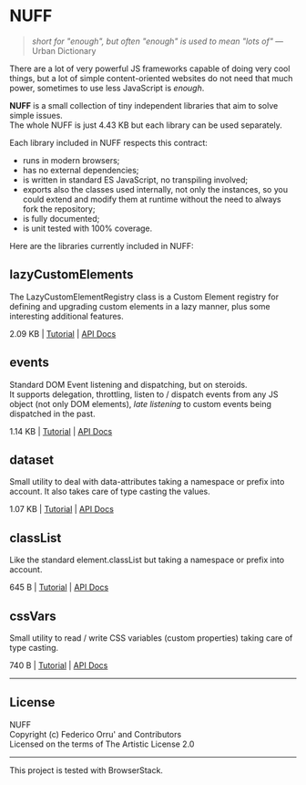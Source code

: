 # NUFF
> *short for "enough", but often "enough" is used to mean "lots of"* — Urban Dictionary

There are a lot of very powerful JS frameworks capable of doing very cool things, but a lot of
simple content-oriented websites do not need that much power, sometimes to use less JavaScript is
*enough*.

**NUFF** is a small collection of tiny independent libraries that aim to solve simple issues.    
The whole NUFF is just 4.43 KB but each library can be used separately.

Each library included in NUFF respects this contract:
- runs in modern browsers;
- has no external dependencies;
- is written in standard ES JavaScript, no transpiling involved;
- exports also the classes used internally, not only the instances, so you could extend and
  modify them at runtime without the need to always fork the repository;
- is fully documented;
- is unit tested with 100% coverage.

Here are the libraries currently included in NUFF:

## lazyCustomElements

The LazyCustomElementRegistry class is a Custom Element registry for defining and upgrading custom
elements in a lazy manner, plus some interesting additional features.

2.09 KB | [Tutorial](docs/lazy-custom-elements-tutorial.md) | [API Docs](docs/lazy-custom-elements.md)

## events

Standard DOM Event listening and dispatching, but on steroids.  
It supports delegation, throttling, listen to / dispatch events from any JS object (not only DOM
elements), *late listening* to custom events being dispatched in the past.

1.14 KB | [Tutorial](docs/events-tutorial.md) | [API Docs](docs/events.md)

## dataset

Small utility to deal with data-attributes taking a namespace or prefix into account.
It also takes care of type casting the values.

1.07 KB | [Tutorial](docs/dataset-tutorial.md) | [API Docs](docs/dataset.md)

## classList

Like the standard element.classList but taking a namespace or prefix into account.

645 B | [Tutorial](docs/classlist-tutorial.md) | [API Docs](docs/classlist.md)

## cssVars

Small utility to read / write CSS variables (custom properties) taking care of type casting.

740 B | [Tutorial](docs/css-vars-tutorial.md) | [API Docs](docs/css-vars.md)

----

## License

NUFF  
Copyright (c) Federico Orru' and Contributors  
Licensed on the terms of The Artistic License 2.0

---- 

This project is tested with BrowserStack.
